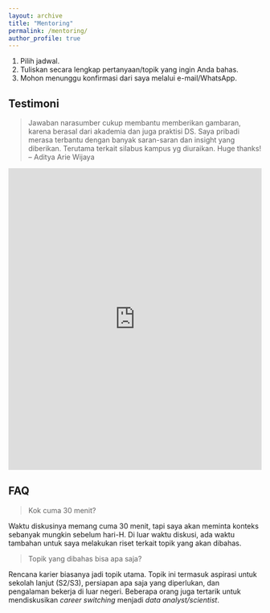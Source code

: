 ```yaml
---
layout: archive
title: "Mentoring"
permalink: /mentoring/
author_profile: true
---
```


1. Pilih jadwal.
1. Tuliskan secara lengkap pertanyaan/topik yang ingin Anda bahas.
1. Mohon menunggu konfirmasi dari saya melalui e-mail/WhatsApp.

## Testimoni

> Jawaban narasumber cukup membantu memberikan gambaran, karena berasal dari akademia dan juga praktisi DS. Saya pribadi merasa terbantu dengan banyak saran-saran dan insight yang diberikan. Terutama terkait silabus kampus yg diuraikan. Huge thanks!
> – Aditya Arie Wijaya

<!-- Google Calendar Appointment Scheduling begin -->
<iframe src="https://calendar.google.com/calendar/appointments/schedules/AcZssZ07nbMxRpD3sjKKRAwJihkVjSx7MpTXflp1JqOhqqJz82v9qQm4hC76vOMqfvRmTLT2ooMgEA2N?gv=true" style="border: 0" width="100%" height="600" frameborder="0"></iframe>
<!-- end Google Calendar Appointment Scheduling -->

## FAQ

> Kok cuma 30 menit?

Waktu diskusinya memang cuma 30 menit, tapi saya akan meminta konteks sebanyak mungkin sebelum hari-H. Di luar waktu diskusi, ada waktu tambahan untuk saya melakukan riset terkait topik yang akan dibahas.

> Topik yang dibahas bisa apa saja?

Rencana karier biasanya jadi topik utama. Topik ini termasuk aspirasi untuk sekolah lanjut (S2/S3), persiapan apa saja yang diperlukan, dan pengalaman bekerja di luar negeri. Beberapa orang juga tertarik untuk mendiskusikan *career switching* menjadi *data analyst/scientist*.